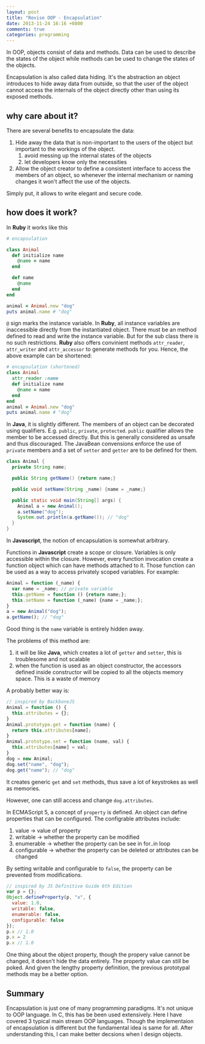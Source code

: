 ```yaml
---
layout: post
title: "Revise OOP - Encapsulation"
date: 2013-11-24 16:16 +0800
comments: true
categories: programming 
---
```


In OOP, objects consist of data and methods. Data can be used to describe the states of the object while methods can be used to change the states of the objects. 

Encapsulation is also called data hiding. It's the abstraction an object introduces to hide away data from outside, so that the user of the object cannot access the internals of the object directly other than using its exposed methods. 

<!--more-->

## why care about it?

There are several benefits to encapsulate the data:

1. Hide away the data that is non-important to the users of the object but important to the workings of the object. 
    1. avoid messing up the internal states of the objects
    2. let developers know only the necessities
2. Allow the object creator to define a consistent interface to access the members of an object, so whenever the internal mechanism or naming changes it won't affect the use of the objects. 

Simply put, it allows to write elegant and secure code.

## how does it work?

In **Ruby** it works like this 

``` ruby
# encapsulation

class Animal
  def initialize name
    @name = name 
  end

  def name 
    @name
  end
end

animal = Animal.new "dog"
puts animal.name # "dog"
```

`@` sign marks the instance variable. In **Ruby**, all instance variables are inaccessible directly from the instantiated object. There must be an method defined to read and write the instance variable. But for the sub class there is no such restrictions. **Ruby** also offers convinient methods `attr_reader`, `attr_writer` and `attr_accessor` to generate methods for you. Hence, the above example can be shortened:

``` ruby
# encapsulation (shortened)
class Animal
  attr_reader :name
  def initialize name
    @name = name
  end
end
animal = Animal.new "dog"
puts animal.name # "dog"
```

In **Java**, it is slightly different. The members of an object can be decorated using qualifiers. E.g. `public`, `private`, `protected`. `public` qualifier allows the member to be accessed directly. But this is generally considered as unsafe and thus discouraged. The JavaBean convensions enforce the use of `private` members and a set of `setter` and `getter` are to be defined for them. 

``` java
class Animal {
  private String name;

  public String getName() {return name;}

  public void setName(String _name) {name = _name;}

  public static void main(String[] args) {
    Animal a = new Animal();
    a.setName("dog");
    System.out.println(a.getName()); // "dog"
  }  
}
```

In **Javascript**, the notion of encapsulation is somewhat arbitrary. 

Functions in **Javascript** create a scope or closure. Variables is only accessible within the closure. However, every function invocation create a function object which can have methods attached to it. Those function can be used as a way to access privately scoped variables. For example: 

``` javascript
Animal = function (_name) {
  var name = _name; // private variable
  this.getName = function () {return name;};
  this.setName = function (_name) {name = _name;};
}
a = new Animal("dog");
a.getName(); // "dog"
```

Good thing is the `name` variable is entirely hidden away. 

The problems of this method are:

1. it will be like **Java**, which creates a lot of `getter` and `setter`, this is troublesome and not scalable
2. when the function is used as an object constructor, the accessors defined inside constructor will be copied to all the objects memory space. This is a waste of memory

A probably better way is:  
``` javascript
// inspired by BackboneJS
Animal = function () {
  this.attributes = {};
}
Animal.prototype.get = function (name) {
  return this.attributes[name];
}
Animal.prototype.set = function (name, val) {
  this.attributes[name] = val;
}
dog = new Animal;
dog.set("name", "dog");
dog.get("name"); // "dog"
```

It creates generic `get` and `set` methods, thus save a lot of keystrokes as well as memories.

However, one can still access and change `dog.attributes`.

In ECMAScript 5, a concept of `property` is defined. An object can define properties that can be configured. The configrable attributes include:

1. value          -> value of property
2. writable       -> whether the property can be modified
3. enumerable     -> whether the property can be see in for..in loop
4. configurable   -> whether the property can be deleted or attributes can be changed

By setting writable and configurable to `false`, the property can be prevented from modifications.

``` javascript
// inspired by JS Definitive Guide 6th Edition
var p = {};
Object.defineProperty(p, "x", {
  value: 1.0, 
  writable: false, 
  enumerable: false, 
  configurable: false
});
p.x // 1.0
p.x = 2
p.x // 1.0
```

One thing about the object property, though the propery value cannot be changed, it doesn't hide the data entirely. The property value can still be poked. And given the lengthy property definition, the previous prototypal methods may be a better option.  

## Summary

Encapsulation is just one of many programming paradigms. It's not unique to OOP language. In C, this has be been used extensively. Here I have covered 3 typical main stream OOP languages. Though the implementaion of encapsulation is different but the fundamental idea is same for all. After understanding this, I can make better decsions when I design objects.
